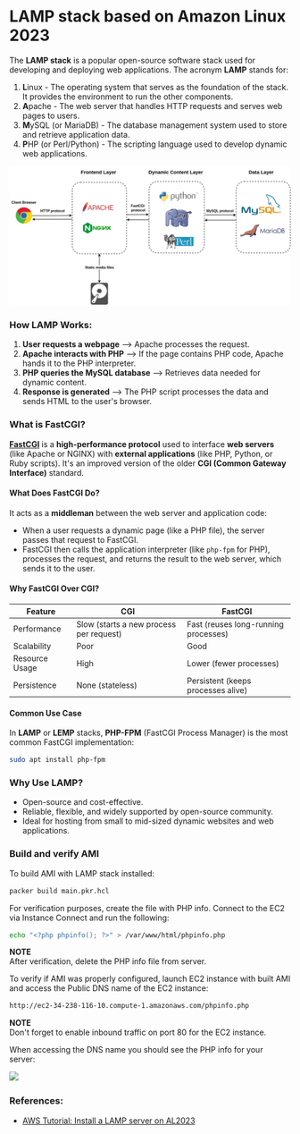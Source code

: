 # LAMP stack based on Amazon Linux 2023

The **LAMP stack** is a popular open-source software stack used for developing and deploying web applications. The acronym **LAMP** stands for:

1. **L**inux - The operating system that serves as the foundation of the stack. It provides the environment to run the other components.
2. **A**pache - The web server that handles HTTP requests and serves web pages to users.
3. **M**ySQL (or MariaDB) - The database management system used to store and retrieve application data.
4. **P**HP (or Perl/Python) - The scripting language used to develop dynamic web applications.

![](../../../img/lamp_stack.png)

### How LAMP Works:
1. **User requests a webpage** --> Apache processes the request.
2. **Apache interacts with PHP** --> If the page contains PHP code, Apache hands it to the PHP interpreter.
3. **PHP queries the MySQL database** --> Retrieves data needed for dynamic content.
4. **Response is generated** --> The PHP script processes the data and sends HTML to the user's browser.

### What is FastCGI?
[**FastCGI**](https://en.wikipedia.org/wiki/FastCGI) is a **high-performance protocol** used to interface **web servers** (like Apache or NGINX) with **external applications** (like PHP, Python, or Ruby scripts). It's an improved version of the older **CGI (Common Gateway Interface)** standard.

#### **What Does FastCGI Do?**
It acts as a **middleman** between the web server and application code:

- When a user requests a dynamic page (like a PHP file), the server passes that request to FastCGI.
- FastCGI then calls the application interpreter (like `php-fpm` for PHP), processes the request, and returns the result to the web server, which sends it to the user.

#### **Why FastCGI Over CGI?**

| Feature         | CGI                      | FastCGI                         |
|-----------------|--------------------------|----------------------------------|
| Performance     | Slow (starts a new process per request) | Fast (reuses long-running processes) |
| Scalability     | Poor                     | Good                             |
| Resource Usage  | High                     | Lower (fewer processes)          |
| Persistence     | None (stateless)         | Persistent (keeps processes alive) |


#### **Common Use Case**
In **LAMP** or **LEMP** stacks, **PHP-FPM** (FastCGI Process Manager) is the most common FastCGI implementation:

```bash
sudo apt install php-fpm
```

### Why Use LAMP?
- Open-source and cost-effective.
- Reliable, flexible, and widely supported by open-source community.
- Ideal for hosting from small to mid-sized dynamic websites and web applications.

### Build and verify AMI

To build AMI with LAMP stack installed:
```bash
packer build main.pkr.hcl
```

For verification purposes, create the file with PHP info. Connect to the EC2 via Instance Connect and run the following:
```bash
echo "<?php phpinfo(); ?>" > /var/www/html/phpinfo.php
```

**NOTE**  
After verification, delete the PHP info file from server.

To verify if AMI was properly configured, launch EC2 instance with built AMI and access the Public DNS name of the EC2 instance:
```bash
http://ec2-34-238-116-10.compute-1.amazonaws.com/phpinfo.php
````

**NOTE**  
Don't forget to enable inbound traffic on port 80 for the EC2 instance.

When accessing the DNS name you should see the PHP info for your server:

![](https://i.imgur.com/TCIZGDa.png)

### References:
- [AWS Tutorial: Install a LAMP server on AL2023](https://docs.aws.amazon.com/linux/al2023/ug/ec2-lamp-amazon-linux-2023.html)

